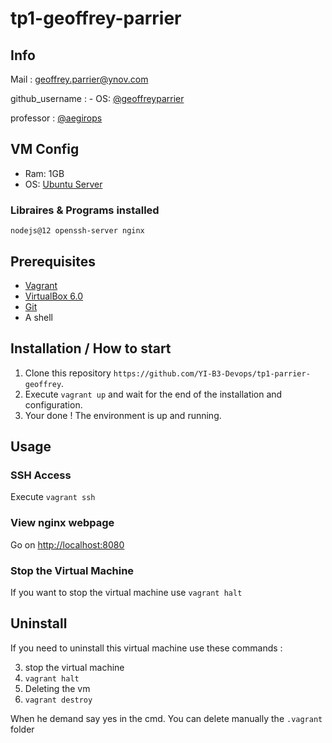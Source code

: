 # tp1-geoffrey-parrier

## Info

Mail : geoffrey.parrier@ynov.com

github_username : - OS: <a href='https://github.com/geoffreyparrier'>@geoffreyparrier</a>

professor : <a href='https://github.com/aegirops'>@aegirops</a>

## VM Config

- Ram: 1GB
- OS: <a href='https://ubuntu.com/download/server'>Ubuntu Server</a>

### Libraires & Programs installed

`nodejs@12
openssh-server
nginx`

## Prerequisites

- <a href='https://www.vagrantup.com'>Vagrant</a>
- <a href='https://www.virtualbox.org/wiki/Download_Old_Builds_6_0'>VirtualBox 6.0</a>
- <a href='https://git-scm.com/book/en/v2/Getting-Started-Installing-Git'>Git</a>
- A shell

## Installation / How to start

1. Clone this repository `https://github.com/YI-B3-Devops/tp1-parrier-geoffrey`.
1. Execute `vagrant up` and wait for the end of the installation and configuration.
1. Your done ! The environment is up and running.

## Usage

### SSH Access

Execute `vagrant ssh`

### View nginx webpage

Go on <a href='http://localhost:8080'>http://localhost:8080</a>

### Stop the Virtual Machine

If you want to stop the virtual machine use `vagrant halt`

## Uninstall

If you need to uninstall this virtual machine use these commands :

3. stop the virtual machine
  3. `vagrant halt`
3. Deleting the vm 
  3. `vagrant destroy`

When he demand say yes in the cmd.
You can delete manually the `.vagrant` folder
